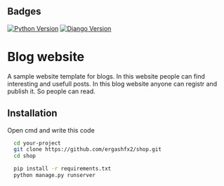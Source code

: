 
## Badges

[![Python Version](https://img.shields.io/badge/Python-3.8%2B-blue.svg)](https://www.python.org/downloads/)
[![Django Version](https://img.shields.io/badge/Django-4.2.6-green.svg)](https://docs.djangoproject.com/en/stable/releases/)


# Blog website

A sample website template for blogs. In this website people can find interesting and usefull posts. In this blog website anyone can registr and publish it. So people can read. 
## Installation

Open cmd and write this code

```bash
  cd your-project
  git clone https://github.com/ergashfx2/shop.git
  cd shop
```

```bash
  pip install -r requirements.txt
  python manage.py runserver
```
    
